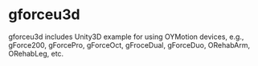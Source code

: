 # gforceu3d

gforceu3d includes Unity3D example for using OYMotion devices, e.g., gForce200, gForcePro, gForceOct, gFroceDual, gForceDuo, ORehabArm, ORehabLeg, etc.
